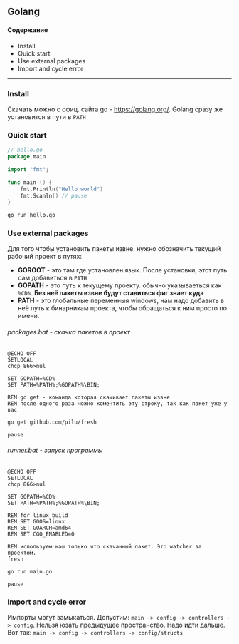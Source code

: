 ## Golang 

#### Содержание
* Install 
* Quick start
* Use external packages
* Import and cycle error
--- 

### Install
Скачать можно с офиц. сайта go - https://golang.org/. Golang сразу же установится в пути в `PATH`


### Quick start
```go
// hello.go
package main

import "fmt";

func main () {
	fmt.Println("Hello world")
	fmt.Scanln() // pause
}
```

```bash
go run hello.go
```

### Use external packages
Для того чтобы установить пакеты извне, нужно обозначить текущий рабочий проект в путях:
* **GOROOT** - это там где установлен язык. После установки, этот путь сам добавиться в `PATH`
* **GOPATH** - это путь к текущему проекту. обычно указываеться как `%CD%`. **Без неё пакеты извне будут ставиться фиг знает куда** 
* **PATH** - это глобальные переменныя windows, нам надо добавить в неё путь к бинарникам проекта, чтобы обращаться к ним просто по имени.  
    

###### packages.bat - скачка пакетов в проект
```batch
@ECHO OFF
SETLOCAL
chcp 866>nul

SET GOPATH=%CD%
SET PATH=%PATH%;%GOPATH%\BIN;

REM go get - команда которая скачивает пакеты извне
REM после одного раза можно коментить эту строку, так как пакет уже у вас

go get github.com/pilu/fresh

pause
```

###### runner.bat - запуск программы
```batch
@ECHO OFF
SETLOCAL
chcp 866>nul

SET GOPATH=%CD%
SET PATH=%PATH%;%GOPATH%\BIN;

REM for linux build
REM SET GOOS=linux
REM SET GOARCH=amd64
REM SET CGO_ENABLED=0

REM используем наш только что скачанный пакет. Это watcher за проектом.
fresh

go run main.go

pause
```

### Import and cycle error
Импорты могут замыкаться. Допустим: `main -> config -> controllers -> config`. Нельзя юзать предыдущее пространство. Надо идти дальше. Вот так: `main -> config -> controllers -> config/structs`

